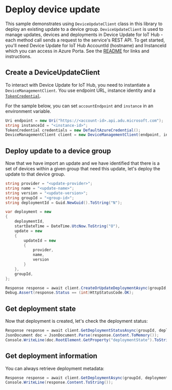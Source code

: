 # Deploy device update

This sample demonstrates using `DeviceUpdateClient` class in this library to deploy an existing update to a device group. `DeviceUpdateClient` is used to manage updates, devices and deployments in Device Update for IoT Hub - each method call sends a request to the service's REST API.  To get started, you'll need Device Update for IoT Hub AccountId (hostname) and InstanceId which you can access in Azure Porta. See the [README](https://github.com/Azure/azure-sdk-for-net/tree/main/sdk/deviceupdate/Azure.IoT.DeviceUpdate/README.md) for links and instructions.

## Create a DeviceUpdateClient
 
To interact with Device Update for IoT Hub, you need to instantiate a `DeviceManagementClient`. You use endpoint URL, instance identity and a [`TokenCredential`](https://github.com/Azure/azure-sdk-for-net/blob/main/sdk/identity/Azure.Identity/README.md#credentials).
 
For the sample below, you can set `accountEndpoint` and `instance` in an environment variable.

```C# Snippet:AzDeviceUpdateSample5_CreateDeviceManagementClient
Uri endpoint = new Uri("https://<account-id>.api.adu.microsoft.com");
string instanceId = "<instance-id>";
TokenCredential credentials = new DefaultAzureCredential();
DeviceManagementClient client = new DeviceManagementClient(endpoint, instanceId, credentials);
```

## Deploy update to a device group

Now that we have import an update and we have identified that there is a set of devices within a given group that need this update, let's deploy the update to that device group.

```C#
string provider = "<update-provider>";
string name = "<update-name>";
string version = "<update-version>";
string groupId = "<group-id>";
string deploymentId = Guid.NewGuid().ToString("N");

var deployment = new
{
    deploymentId,
    startDateTime = DateTime.UtcNow.ToString("O"),
    update = new
    {
        updateId = new
        {
            provider,
            name,
            version
        }
    },
    groupId,
};

Response response = await client.CreateOrUpdateDeploymentAsync(groupId, deploymentId, RequestContent.Create(deployment));
Debug.Assert(response.Status == (int)HttpStatusCode.OK);
```

## Get deployment state

Now that deployment is created, let's check the deployment status:

```C#
Response response = await client.GetDeploymentStatusAsync(groupId, deploymentId);
JsonDocument doc = JsonDocument.Parse(response.Content.ToMemory());
Console.WriteLine(doc.RootElement.GetProperty("deploymentState").ToString());
```

## Get deployment information

You can always retrieve deployment metadata:

```C#
Response response = await client.GetDeploymentAsync(groupId, deploymentId);
Console.WriteLine(response.Content.ToString());
```